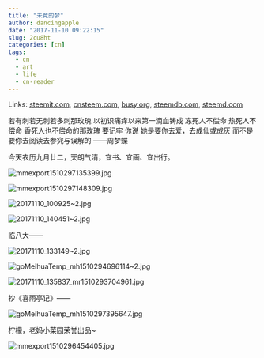 ```yaml
---
title: "未竟的梦"
author: dancingapple
date: "2017-11-10 09:22:15"
slug: 2cu8ht
categories: [cn]
tags: 
  - cn
  - art
  - life
  - cn-reader
---
```


Links: [steemit.com](https://steemit.com/cn/@dancingapple/2cu8ht), [cnsteem.com](https://cnsteem.com/cn/@dancingapple/2cu8ht), [busy.org](https://busy.org/cn/@dancingapple/2cu8ht), [steemdb.com](https://steemdb.com/cn/@dancingapple/2cu8ht), [steemd.com](https://steemd.com/cn/@dancingapple/2cu8ht)

若有刺若无刺若多刺那玫瑰
以初识痛痒以来第一滴血铸成
冻死人不偿命
热死人不偿命
香死人也不偿命的那玫瑰
要记牢
你说
她是要你去爱，去成仙或成灰
而不是要你去阅读去参究与误解的
——周梦蝶

今天农历九月廿二，天朗气清，宜书、宜画、宜出行。

![mmexport1510297135399.jpg](https://steemitimages.com/DQmTdaTkSbGFD4xW2Z5Nf82mcpW8GtsjsFk5JBxscWyJA3d/mmexport1510297135399.jpg)

![mmexport1510297148309.jpg](https://steemitimages.com/DQmQHExyAGTkN3Db9c5us2s1PN4vncwjEVTiZ7k5oxWzbGk/mmexport1510297148309.jpg)

![20171110_100925~2.jpg](https://steemitimages.com/DQmbbi8HR5wxPFpLVRJjqQ3gegYbNuTCAcheWiz8VgicsE6/20171110_100925~2.jpg)

![20171110_140451~2.jpg](https://steemitimages.com/DQmdipQqwAxLDJNsMp4FiaRbVHnBsaKbr7ZL9Fi5Ls7itit/20171110_140451~2.jpg)


临八大——

![20171110_133149~2.jpg](https://steemitimages.com/DQmRWaSwpxjzjgoBU5ADEBpydcFMcXnRpHV2PRYhWhZyp2K/20171110_133149~2.jpg)

![goMeihuaTemp_mh1510294696114~2.jpg](https://steemitimages.com/DQmNvNLgUhA15NnFW9WSrQtveaxuvip1k4M37gJ36761ta1/goMeihuaTemp_mh1510294696114~2.jpg)

![20171110_135837_mr1510293704961.jpg](https://steemitimages.com/DQmUn3ZtoajycSpq6tzgdv24bs5hhsR1eFEQLmmqqxYkGua/20171110_135837_mr1510293704961.jpg)

抄《喜雨亭记》——

![goMeihuaTemp_mh1510297395647.jpg](https://steemitimages.com/DQmZwkfGVUW1XKcLixAsff1P8uCSLGqdtYVBefiPAiAN7VM/goMeihuaTemp_mh1510297395647.jpg)

柠檬，老妈小菜园荣誉出品~

![mmexport1510296454405.jpg](https://steemitimages.com/DQmeNQtK9RcXSuUixR2YTkKf1UhWyMS8TpSbvE3jSeg5T5P/mmexport1510296454405.jpg)

